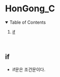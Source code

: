 # HonGong_C

<!-- TABLE OF CONTENTS -->
<details open="open">
  <summary>Table of Contents</summary>
  <ol>
    <li><a href="#if">if</a></li>
  </ol>
</details>

<br>

## if

 - if문은 조건문이다.
